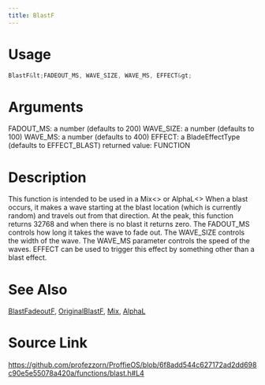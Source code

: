 ```yaml
---
title: BlastF
---
```


# Usage
```cpp
BlastF&lt;FADEOUT_MS, WAVE_SIZE, WAVE_MS, EFFECT&gt;
```

# Arguments
FADOUT_MS: a number (defaults to 200)
WAVE_SIZE: a number (defaults to 100)
WAVE_MS: a number (defaults to 400)
EFFECT: a BladeEffectType (defaults to EFFECT_BLAST)
returned value: FUNCTION

# Description
This function is intended to be used in a Mix<> or AlphaL<>
When a blast occurs, it makes a wave starting at the blast
location (which is currently random) and travels out
from that direction. At the peak, this function returns
32768 and when there is no blast it returns zero.
The FADOUT_MS controls how long it takes the wave to
fade out. The WAVE_SIZE controls the width of the wave.
The WAVE_MS parameter controls the speed of the waves.
EFFECT can be used to trigger this effect by something
other than a blast effect.

# See Also
[BlastFadeoutF](/config/functions/BlastFadeoutF.html), [OriginalBlastF](/config/functions/OriginalBlastF.html), [Mix](/config/styles/Mix.html), [AlphaL](/config/styles/AlphaL.html)

# Source Link
https://github.com/profezzorn/ProffieOS/blob/6f8add544c627172ad2dd698c90e5e55078a420a/functions/blast.h#L4

